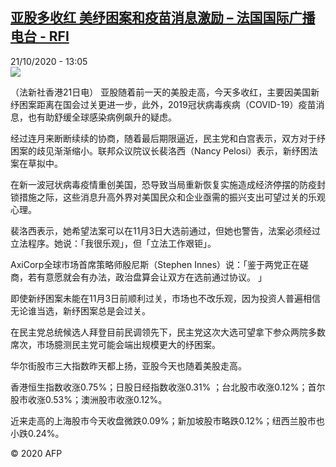 <!--1603284998000-->
[亚股多收红 美纾困案和疫苗消息激励 – 法国国际广播电台 - RFI](http://www.rfi.fr//cn/contenu/20201021-%E4%BA%9A%E8%82%A1%E5%A4%9A%E6%94%B6%E7%BA%A2-%E7%BE%8E%E7%BA%BE%E5%9B%B0%E6%A1%88%E5%92%8C%E7%96%AB%E8%8B%97%E6%B6%88%E6%81%AF%E6%BF%80%E5%8A%B1)
------

<div>21/10/2020 - 13:05</div><img src="https://s.rfi.fr/media/display/83f3a604-1392-11eb-a71b-005056a964fe/w:310/p:16x9/eco0007b.201021190501.jpg"><div class="t-content__body u-clearfix"><p>（法新社香港21日电）    亚股随着前一天的美股走高，今天多收红，主要因美国新纾困案距离在国会过关更进一步，此外，2019冠状病毒疾病（COVID-19）疫苗消息，也有助舒缓全球感染病例飙升的疑虑。</p><p>    经过连月来断断续续的协商，随着最后期限逼近，民主党和白宫表示，双方对于纾困案的歧见渐渐缩小。联邦众议院议长裴洛西（Nancy Pelosi）表示，新纾困法案在草拟中。</p><p>    在新一波冠状病毒疫情重创美国，恐导致当局重新恢复实施造成经济停摆的防疫封锁措施之际，这些消息升高外界对美国民众和企业亟需的振兴支出可望过关的乐观心理。</p><p>    裴洛西表示，她希望法案可以在11月3日大选前通过，但她也警告，法案必须经过立法程序。她说：「我很乐观」，但「立法工作艰钜」。</p><p>    AxiCorp全球市场首席策略师殷尼斯（Stephen Innes）说：「鉴于两党正在磋商，若有意愿就会有办法，政治盘算会让双方在选前通过协议。 」</p><p>    即使新纾困案未能在11月3日前顺利过关，市场也不改乐观，因为投资人普遍相信无论谁当选，新纾困案总是会过关。</p><p>    在民主党总统候选人拜登目前民调领先下，民主党这次大选可望拿下参众两院多数席次，市场臆测民主党可能会端出规模更大的纾困案。</p><p>    华尔街股市三大指数昨天都上扬，亚股今天也随着美股走高。</p><p>    香港恒生指数收涨0.75%；日股日经指数收涨0.31% ；台北股市收涨0.12%；首尔股市收涨0.53%；澳洲股市收涨0.12%。</p><p>    近来走高的上海股市今天收盘微跌0.09%；新加坡股市略跌0.12%；纽西兰股市也小跌0.24%。</p><p class="t-copyright">© 2020 AFP</p>        </div>
